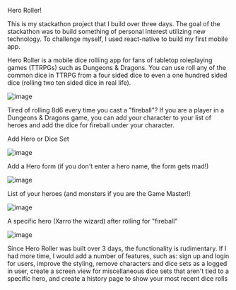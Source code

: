 Hero Roller!

This is my stackathon project that I build over three days. The goal of the stackathon was to build something of personal interest utilizing new technology. To challenge myself, I used react-native to build my first mobile app. 

Hero Roller is a mobile dice rolliing app for fans of tabletop roleplaying games (TTRPGs) such as Dungeons & Dragons. You can use roll any of the common dice in TTRPG from a four sided dice to even a one hundred sided dice (rolling two ten sided dice in real life).

![image](https://user-images.githubusercontent.com/41836862/48361545-bc514080-e66f-11e8-978c-4d450c3d155f.png)

Tired of rolling 8d6 every time you cast a "fireball"? If you are a player in a Dungeons & Dragons game, you can add your character to your list of heroes and add the dice for fireball under your character. 


Add Hero or Dice Set

![image](https://user-images.githubusercontent.com/41836862/48361822-531dfd00-e670-11e8-8962-60089d0969da.png)


Add a Hero form (if you don't enter a hero name, the form gets mad!)

![image](https://user-images.githubusercontent.com/41836862/48362268-4352e880-e671-11e8-905c-2f3fe5789b14.png)


List of your heroes (and monsters if you are the Game Master!)

![image](https://user-images.githubusercontent.com/41836862/48362418-96c53680-e671-11e8-8e89-92d9aff52e55.png)


A specific hero (Xarro the wizard) after rolling for "fireball"

![image](https://user-images.githubusercontent.com/41836862/48362458-b4929b80-e671-11e8-8a3b-55d6772767e2.png)


Since Hero Roller was built over 3 days, the functionality is rudimentary. If I had more time, I would add a number of features, such as:
sign up and login for users, improve the styling, remove characters and dice sets as a logged in user, create a screen view for miscellaneous dice sets that aren't tied to a specific hero, and create a history page to show your most recent dice rolls
